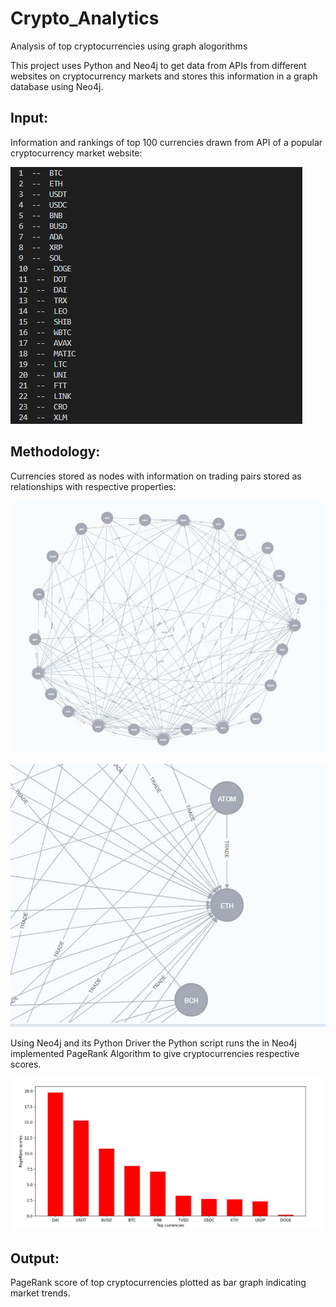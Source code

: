 # Crypto_Analytics
Analysis of top cryptocurrencies using graph alogorithms

This project uses Python and Neo4j to get data from APIs from different websites on cryptocurrency markets and stores this information in a graph database using Neo4j.

## Input:

Information and rankings of top 100 currencies drawn from API of a popular cryptocurrency market website:

![Alt text](./images/rankings.JPG)

## Methodology:

Currencies stored as nodes with information on trading pairs stored as relationships with respective properties:

![Alt text](./images/graph.JPG)

![Alt text](./images/close_up.JPG)


Using Neo4j and its Python Driver the Python script runs the in Neo4j implemented PageRank Algorithm to give cryptocurrencies respective scores.


![Alt text](./images/scores.JPG)

## Output:

PageRank score of top cryptocurrencies plotted as bar graph indicating market trends.
